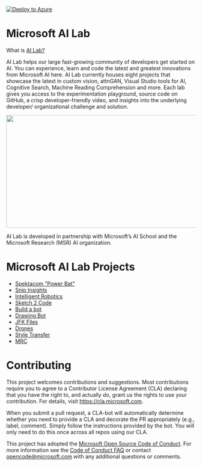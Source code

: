 
[![Deploy to Azure](http://azuredeploy.net/deploybutton.png)](https://azuredeploy.net/)






# Microsoft AI Lab
What is [AI Lab?](https://www.ailab.microsoft.com/experiments)

AI Lab helps our large fast-growing community of developers get started on AI. You can experience, learn and code the latest and greatest innovations from Microsoft AI here. AI Lab currently houses eight projects that showcase the latest in custom vision, attnGAN, Visual Studio tools for AI, Cognitive Search, Machine Reading Comprehension and more. Each lab gives you access to the experimentation playground, source code on GitHub, a crisp developer-friendly video, and insights into the underlying developer/ organizational challenge and solution. 

<p align="center">
  <img width="560" height="300" src="https://github.com/Microsoft/ailab/blob/master/images/AI Lab.png">
</p>

AI Lab is developed in partnership with Microsoft’s AI School and the Microsoft Research (MSR) AI organization.

# Microsoft AI Lab Projects
- [Spektacom "Power Bat"](https://www.ailab.microsoft.com/experiments/ce508ed3-cea9-41eb-a08e-ab4727556f7b)
- [Snip Insights](https://www.ailab.microsoft.com/experiments/32e85f94-3fdd-4a4b-b1ca-9f4cdf47feb6)
- [Intelligent Robotics](https://www.ailab.microsoft.com/experiments/f508a96d-3255-474b-a769-d5b2cf2bb9d6)
- [Sketch 2 Code](https://www.ailab.microsoft.com/experiments/30c61484-d081-4072-99d6-e132d362b99d)
- [Build a bot](https://www.ailab.microsoft.com/experiments/1af37019-42f1-4a74-baa8-0ec847419c02)
- [Drawing Bot](https://www.ailab.microsoft.com/experiments/1e9e1eef-2ab1-41f1-b341-0118f414bd78)
- [JFK Files](https://www.ailab.microsoft.com/experiments/7d6b0652-51dc-440d-a12a-481f28525143)
- [Drones](https://www.ailab.microsoft.com/experiments/92262b36-de2e-444e-86ca-8bcb8bd02454)
- [Style Transfer](https://www.ailab.microsoft.com/experiments/99907c05-d487-450b-9ee9-901b40205e81)
- [MRC](https://www.ailab.microsoft.com/experiments/ef90706b-e822-4686-bbc4-94fd0bca5fc5)


# Contributing

This project welcomes contributions and suggestions.  Most contributions require you to agree to a
Contributor License Agreement (CLA) declaring that you have the right to, and actually do, grant us
the rights to use your contribution. For details, visit https://cla.microsoft.com.

When you submit a pull request, a CLA-bot will automatically determine whether you need to provide
a CLA and decorate the PR appropriately (e.g., label, comment). Simply follow the instructions
provided by the bot. You will only need to do this once across all repos using our CLA.

This project has adopted the [Microsoft Open Source Code of Conduct](https://opensource.microsoft.com/codeofconduct/).
For more information see the [Code of Conduct FAQ](https://opensource.microsoft.com/codeofconduct/faq/) or
contact [opencode@microsoft.com](mailto:opencode@microsoft.com) with any additional questions or comments.
